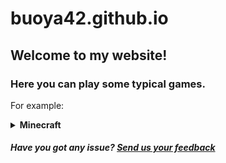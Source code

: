 # buoya42.github.io
## Welcome to my website!
### Here you can play some typical games.
For example:
</br>
<details>
<summary>
  <strong>Minecraft</strong>
</summary>
  <!-- COMING SOON! -->
+ <a href="https://buoya42.github.io/1.2.6.html">1.2.6</a>
</br>
+ <a href="https://buoya42.github.io/1.3.html">1.3</a>
</br>
+ <a href="https://buoya42.github.io/1.5.2.html">1.5.2</a>
</br>
+ <a href="https://buoya42.github.io/1.8.html">1.8</a>
</br>
+ <a href="https://buoya42.github.io/1.8%20international.html">1.8 International</a>
</details>


##### Have you got any issue? [Send us your feedback](https://github.com/buoya42/buoya42.github.io/issues)
